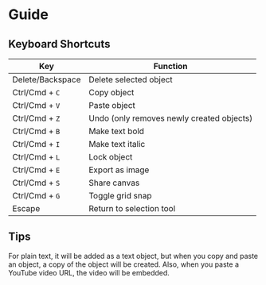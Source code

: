 # Guide

## Keyboard Shortcuts

| Key              | Function                                  |
| ---------------- | ----------------------------------------- |
| Delete/Backspace | Delete selected object                    |
| Ctrl/Cmd + `C`   | Copy object                               |
| Ctrl/Cmd + `V`   | Paste object                              |
| Ctrl/Cmd + `Z`   | Undo (only removes newly created objects) |
| Ctrl/Cmd + `B`   | Make text bold                            |
| Ctrl/Cmd + `I`   | Make text italic                          |
| Ctrl/Cmd + `L`   | Lock object                               |
| Ctrl/Cmd + `E`   | Export as image                           |
| Ctrl/Cmd + `S`   | Share canvas                              |
| Ctrl/Cmd + `G`   | Toggle grid snap                          |
| Escape           | Return to selection tool                  |

## Tips

For plain text, it will be added as a text object, but when you copy and paste an object, a copy of the object will be created.
Also, when you paste a YouTube video URL, the video will be embedded.
